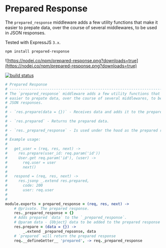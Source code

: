 # Prepared Response

The `prepared_response` middleware adds a few utility functions that make it
easier to prepate data, over the course of several middlewares, to be used in
JSON responses.

Tested with ExpressJS `3.x`.

```
npm install prepared-response
```

![https://nodei.co/npm/prepared-response.png?downloads=true](https://nodei.co/npm/prepared-response.png?downloads=true)

[![build status](https://secure.travis-ci.org/Radagaisus/prepared-response.png)](http://travis-ci.org/Radagaisus/prepared-response)


```coffee
# Prepared Response
# -----------------------------------------------------------------------------------
# The `prepared_response` middleware adds a few utility functions that make it
# easier to prepate data, over the course of several middlewares, to be used in
# JSON responses.
# 
# - `res.prepare(data = {})` - Receives data and adds it to the prepared response.
# 
# - `res.prepared` - Returns the prepared data.
# 
# - `res._prepared_response` - Is used under the hood as the prepared response.
# 
# Example usage:
# 
#   get_user = (req, res, next) ->
#     res.prepare(user_id: req.param('id'))
#     User.get req.param('id'), (user) ->
#       req.user = user
#       next()
#   
#   respond = (req, res, next) ->
#     res.jsonp _.extend res.prepared,
#       code: 200
#       user: req.user
# 
#
module.exports = prepared_response = (req, res, next) ->
	# @private. The prepared response.
	res._prepared_response = {}
	# Adds prepared `data` to the `_prepared_response`.
	# @param data - {Object} data to be added to the prepared response
	res.prepare = (data = {}) ->
		_.extend _prepared_repsonse, data
	# `prepared` will return the prepared response
	req.__defineGetter__ 'prepared', -> req._prepared_response
```